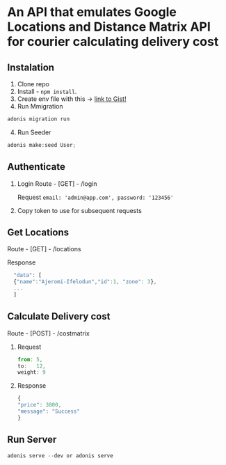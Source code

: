 # An API that emulates Google Locations and Distance Matrix API for courier calculating delivery cost

## Instalation

1. Clone repo 
2. Install - `npm install`.
3. Create env file with this -> [link to Gist!]( https://gist.github.com/victorighalo/8d552e3695f7ea394bc1082295f93dd8)
4. Run Mmigration
```bash
adonis migration run
```
4. Run Seeder
 ```js
 adonis make:seed User;
 ```

## Authenticate

1. Login
   Route - [GET] - /login 
   
   Request 
   `` email: 'admin@app.com', password: '123456' ``
   
2. Copy token to use for subsequent requests


## Get Locations

Route - [GET] - /locations

Response
```js
  "data": [
  {"name":"Ajeromi-Ifelodun","id":1, "zone": 3},
  ...
  ]
```

## Calculate Delivery cost

Route - [POST] - /costmatrix

1. Request
    ```js
    from: 5,
    to:   12,
    weight: 9
    ```
    
2. Response
    ```js
    {
    "price": 3800,
    "message": "Success"
    }
    ```

## Run Server
```js
adonis serve --dev or adonis serve
```

